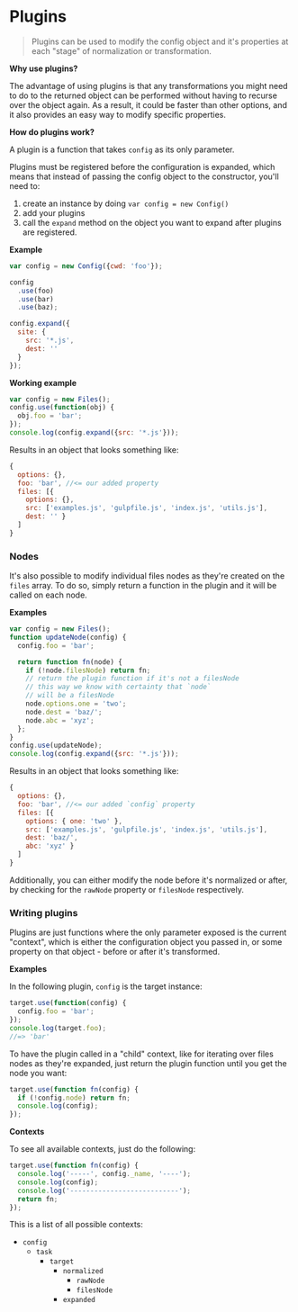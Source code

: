 # Plugins

> Plugins can be used to modify the config object and it's properties at each "stage" of normalization or transformation. 

**Why use plugins?**

The advantage of using plugins is that any transformations you might need to do to the returned object can be performed without having to recurse over the object again. As a result, it could be faster than other options, and it also provides an easy way to modify specific properties.

**How do plugins work?**

A plugin is a function that takes `config` as its only parameter. 

Plugins must be registered before the configuration is expanded, which means that instead of passing the config object to the constructor, you'll need to:

1. create an instance by doing `var config = new Config()`
1. add your plugins
1. call the `expand` method on the object you want to expand after plugins are registered.

**Example**

```js
var config = new Config({cwd: 'foo'});

config
  .use(foo)
  .use(bar)
  .use(baz);

config.expand({
  site: {
    src: '*.js',
    dest: ''
  }
});
```

**Working example**

```js
var config = new Files();
config.use(function(obj) {
  obj.foo = 'bar';
});
console.log(config.expand({src: '*.js'}));
```

Results in an object that looks something like:

```js
{
  options: {},
  foo: 'bar', //<= our added property
  files: [{
    options: {},
    src: ['examples.js', 'gulpfile.js', 'index.js', 'utils.js'],
    dest: '' }
  ]
}
```

### Nodes

It's also possible to modify individual files nodes as they're created on the `files` array. To do so, simply return a function in the plugin and it will be called on each node.

**Examples**

```js
var config = new Files();
function updateNode(config) {
  config.foo = 'bar';

  return function fn(node) {
    if (!node.filesNode) return fn;
    // return the plugin function if it's not a filesNode
    // this way we know with certainty that `node`
    // will be a filesNode
    node.options.one = 'two';
    node.dest = 'baz/';
    node.abc = 'xyz';
  };
}
config.use(updateNode);
console.log(config.expand({src: '*.js'}));
```

Results in an object that looks something like:

```js
{
  options: {},
  foo: 'bar', //<= our added `config` property
  files: [{
    options: { one: 'two' },
    src: ['examples.js', 'gulpfile.js', 'index.js', 'utils.js'],
    dest: 'baz/',
    abc: 'xyz' }
  ]
}
```


Additionally, you can either modify the node before it's normalized or after, by checking for the `rawNode` property or `filesNode` respectively.


### Writing plugins

Plugins are just functions where the only parameter exposed is the current "context", which is either the configuration object you passed in, or some property on that object - before or after it's transformed. 

**Examples**

In the following plugin, `config` is the target instance:

```js
target.use(function(config) {
  config.foo = 'bar';
});
console.log(target.foo);
//=> 'bar'
```

To have the plugin called in a "child" context, like for iterating over files nodes as they're expanded, just return the plugin function until you get the node you want:

```js
target.use(function fn(config) {
  if (!config.node) return fn;
  console.log(config);
});
```

**Contexts**

To see all available contexts, just do the following:

```js
target.use(function fn(config) {
  console.log('-----', config._name, '----');
  console.log(config);
  console.log('---------------------------');
  return fn;
});
```

This is a list of all possible contexts:

* `config`
  - `task`
    + `target`
      - `normalized`
        * `rawNode`
        * `filesNode`
      - `expanded`